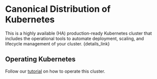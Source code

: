 # Canonical Distribution of Kubernetes 

This is a highly available (HA) production-ready Kubernetes cluster that includes 
the operational tools to automate deployment, scaling, and lifecycle management 
of your cluster. {details_link}

## Operating Kubernetes 

Follow our [tutorial](https://tutorials.ubuntu.com/tutorial/get-started-canonical-kubernetes#2) 
on how to operate this cluster.

